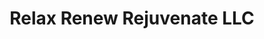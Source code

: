 ---
title: "Relax Renew Rejuvenate LLC"
url: /smithfield/relax-renew-rejuvenate-llc/
shop: massage
---